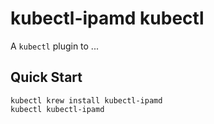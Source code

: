 # kubectl-ipamd kubectl

A `kubectl` plugin to ...

## Quick Start

```
kubectl krew install kubectl-ipamd
kubectl kubectl-ipamd
```

